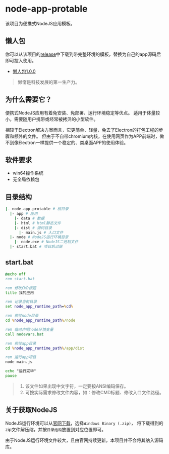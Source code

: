 # node-app-protable

该项目为便携式NodeJS应用模板。

## 懒人包

你可以从该项目的[release](https://github.com/yuri2peter/node-app-protable/releases)中下载到带完整环境的模板，替换为自己的app源码后即可投入使用。
- [懒人包1.0.0](https://github.com/yuri2peter/node-app-protable/releases/tag/1.0.0)
> 懒惰是科技发展的第一生产力。

## 为什么需要它？

便携式NodeJS应用有着免安装、免部署、运行环境稳定等优点。
适用于体量较小，需要随用户携带或经常被拷贝的小型软件。

相较于Electron解决方案而言，它更简单、轻量，免去了Electron的打包工程的步骤和额外的文件。
但由于不自带chromium内核，在使用网页作为APP前端时，做不到像Electron一样提供一个稳定的、类桌面APP的使用体验。

## 软件要求

- win64操作系统
- 无全局依赖包

## 目录结构

```bash
|- node-app-protable # 根目录
  |- app # 应用
    |- data # 数据
    |- html # html静态文件
    |- dist # 源码目录
      |- main.js # 入口文件
  |- node # NodeJS运行环境目录
    |- node.exe # NodeJS二进制文件
  |- start.bat # 项目启动器
```

## start.bat

```bat
@echo off
rem start.bat

rem 修改CMD标题
title 我的应用

rem 记录当前目录
set node_app_runtime_path=%cd%

rem 前往node目录
cd %node_app_runtime_path%/node

rem 临时声明node环境变量
call nodevars.bat

rem 前往app目录
cd %node_app_runtime_path%/app/dist

rem 运行app项目
node main.js

echo "运行完毕"
pause
```

> 1. 该文件如果出现中文字符，一定要按ANSI编码保存。
> 2. 可按实际需求修改文件内容，如：修改CMD标题、修改入口文件路径。

## 关于获取NodeJS

NodeJS运行环境可以从[官网下载](https://nodejs.org/en/download/)，选择`Windows Binary (.zip)`，
将下载得到的zip文件解压缩，并按`目录结构`放置到对应位置即可。

由于NodeJS运行环境文件较大，且由官网持续更新，本项目并不会将其纳入源码库。
